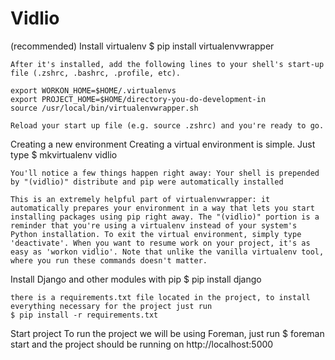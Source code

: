 Vidlio
======
(recommended) 
Install virtualenv
	$ pip install virtualenvwrapper

	After it's installed, add the following lines to your shell's start-up file (.zshrc, .bashrc, .profile, etc).

	export WORKON_HOME=$HOME/.virtualenvs
	export PROJECT_HOME=$HOME/directory-you-do-development-in
	source /usr/local/bin/virtualenvwrapper.sh

	Reload your start up file (e.g. source .zshrc) and you're ready to go.

Creating a new environment
	Creating a virtual environment is simple. Just type
	$ mkvirtualenv vidlio

	You'll notice a few things happen right away: Your shell is prepended by "(vidlio)" distribute and pip were automatically installed

	This is an extremely helpful part of virtualenvwrapper: it automatically prepares your environment in a way that lets you start installing packages using pip right away. The "(vidlio)" portion is a reminder that you're using a virtualenv instead of your system's Python installation. To exit the virtual environment, simply type 'deactivate'. When you want to resume work on your project, it's as easy as 'workon vidlio'. Note that unlike the vanilla virtualenv tool, where you run these commands doesn't matter.



Install Django and other modules with pip
	$ pip install django

	there is a requirements.txt file located in the project, to install everything necessary for the project just run
	$ pip install -r requirements.txt

Start project
	To run the project we will be using Foreman, just run
	$ foreman start
	and the project should be running on http://localhost:5000